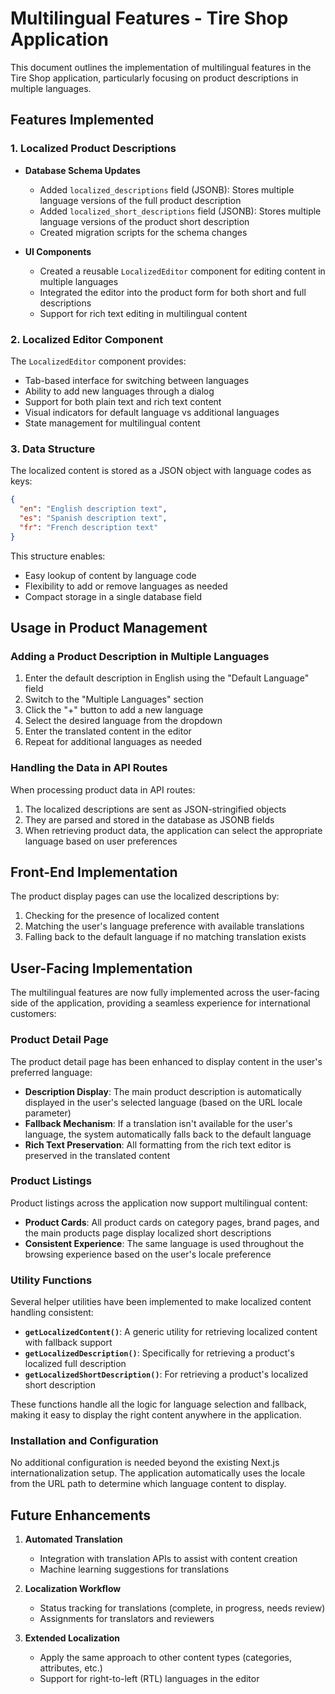 # Multilingual Features - Tire Shop Application

This document outlines the implementation of multilingual features in the Tire Shop application, particularly focusing on product descriptions in multiple languages.

## Features Implemented

### 1. Localized Product Descriptions

- **Database Schema Updates**
  - Added `localized_descriptions` field (JSONB): Stores multiple language versions of the full product description
  - Added `localized_short_descriptions` field (JSONB): Stores multiple language versions of the product short description
  - Created migration scripts for the schema changes

- **UI Components**
  - Created a reusable `LocalizedEditor` component for editing content in multiple languages
  - Integrated the editor into the product form for both short and full descriptions
  - Support for rich text editing in multilingual content

### 2. Localized Editor Component

The `LocalizedEditor` component provides:

- Tab-based interface for switching between languages
- Ability to add new languages through a dialog
- Support for both plain text and rich text content
- Visual indicators for default language vs additional languages
- State management for multilingual content

### 3. Data Structure

The localized content is stored as a JSON object with language codes as keys:

```json
{
  "en": "English description text",
  "es": "Spanish description text",
  "fr": "French description text"
}
```

This structure enables:
- Easy lookup of content by language code
- Flexibility to add or remove languages as needed
- Compact storage in a single database field

## Usage in Product Management

### Adding a Product Description in Multiple Languages

1. Enter the default description in English using the "Default Language" field
2. Switch to the "Multiple Languages" section
3. Click the "+" button to add a new language
4. Select the desired language from the dropdown
5. Enter the translated content in the editor
6. Repeat for additional languages as needed

### Handling the Data in API Routes

When processing product data in API routes:

1. The localized descriptions are sent as JSON-stringified objects
2. They are parsed and stored in the database as JSONB fields
3. When retrieving product data, the application can select the appropriate language based on user preferences

## Front-End Implementation

The product display pages can use the localized descriptions by:

1. Checking for the presence of localized content
2. Matching the user's language preference with available translations
3. Falling back to the default language if no matching translation exists

## User-Facing Implementation

The multilingual features are now fully implemented across the user-facing side of the application, providing a seamless experience for international customers:

### Product Detail Page

The product detail page has been enhanced to display content in the user's preferred language:

- **Description Display**: The main product description is automatically displayed in the user's selected language (based on the URL locale parameter)
- **Fallback Mechanism**: If a translation isn't available for the user's language, the system automatically falls back to the default language
- **Rich Text Preservation**: All formatting from the rich text editor is preserved in the translated content

### Product Listings

Product listings across the application now support multilingual content:

- **Product Cards**: All product cards on category pages, brand pages, and the main products page display localized short descriptions
- **Consistent Experience**: The same language is used throughout the browsing experience based on the user's locale preference

### Utility Functions

Several helper utilities have been implemented to make localized content handling consistent:

- **`getLocalizedContent()`**: A generic utility for retrieving localized content with fallback support
- **`getLocalizedDescription()`**: Specifically for retrieving a product's localized full description
- **`getLocalizedShortDescription()`**: For retrieving a product's localized short description

These functions handle all the logic for language selection and fallback, making it easy to display the right content anywhere in the application.

### Installation and Configuration

No additional configuration is needed beyond the existing Next.js internationalization setup. The application automatically uses the locale from the URL path to determine which language content to display.

## Future Enhancements

1. **Automated Translation**
   - Integration with translation APIs to assist with content creation
   - Machine learning suggestions for translations

2. **Localization Workflow**
   - Status tracking for translations (complete, in progress, needs review)
   - Assignments for translators and reviewers

3. **Extended Localization**
   - Apply the same approach to other content types (categories, attributes, etc.)
   - Support for right-to-left (RTL) languages in the editor 